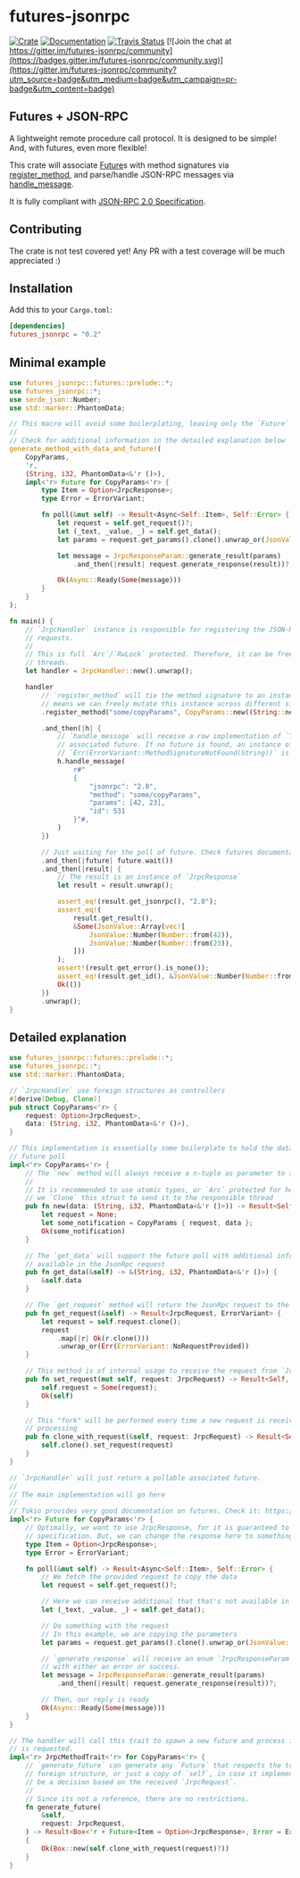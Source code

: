 # futures-jsonrpc

[![Crate](https://img.shields.io/crates/v/futures-jsonrpc.svg)](https://crates.io/crates/futures-jsonrpc)
[![Documentation](https://docs.rs/futures-jsonrpc/badge.svg)](https://docs.rs/futures-jsonrpc)
[![Travis Status](https://travis-ci.org/vlopes11/futures-jsonrpc.svg?branch=master)](https://travis-ci.org/vlopes11/futures-jsonrpc)
[![Join the chat at https://gitter.im/futures-jsonrpc/community](https://badges.gitter.im/futures-jsonrpc/community.svg)](https://gitter.im/futures-jsonrpc/community?utm_source=badge&utm_medium=badge&utm_campaign=pr-badge&utm_content=badge)

## Futures + JSON-RPC

A lightweight remote procedure call protocol. It is designed to be simple! And, with futures, even more flexible!

This crate will associate [Future](futures::future::Future)s with method signatures via [register_method](handler::JrpcHandler::register_method), and parse/handle JSON-RPC messages via [handle_message](handler::JrpcHandler::handle_message).

It is fully compliant with [JSON-RPC 2.0 Specification](https://www.jsonrpc.org/specification).

## Contributing

The crate is not test covered yet! Any PR with a test coverage will be much appreciated :)

## Installation

Add this to your `Cargo.toml`:

```toml
[dependencies]
futures_jsonrpc = "0.2"
```

## Minimal example

```rust
use futures_jsonrpc::futures::prelude::*;
use futures_jsonrpc::*;
use serde_json::Number;
use std::marker::PhantomData;

// This macro will avoid some boilerplating, leaving only the `Future` implementation to be done
//
// Check for additional information in the detailed explanation below
generate_method_with_data_and_future!(
    CopyParams,
    'r,
    (String, i32, PhantomData<&'r ()>),
    impl<'r> Future for CopyParams<'r> {
        type Item = Option<JrpcResponse>;
        type Error = ErrorVariant;

        fn poll(&mut self) -> Result<Async<Self::Item>, Self::Error> {
            let request = self.get_request()?;
            let (_text, _value, _) = self.get_data();
            let params = request.get_params().clone().unwrap_or(JsonValue::Null);

            let message = JrpcResponseParam::generate_result(params)
                .and_then(|result| request.generate_response(result))?;

            Ok(Async::Ready(Some(message)))
        }
    }
);

fn main() {
    // `JrpcHandler` instance is responsible for registering the JSON-RPC methods and receiving the
    // requests.
    //
    // This is full `Arc`/`RwLock` protected. Therefore, it can be freely copied/sent among
    // threads.
    let handler = JrpcHandler::new().unwrap();

    handler
        // `register_method` will tie the method signature to an instance, not a generic. This
        // means we can freely mutate this instance across different signatures.
        .register_method("some/copyParams", CopyParams::new((String::new(), 15, PhantomData)).unwrap())

        .and_then(|h| {
            // `handle_message` will receive a raw implementation of `ToString` and return the
            // associated future. If no future is found, an instance of
            // `Err(ErrorVariant::MethodSignatureNotFound(String))` is returned
            h.handle_message(
                r#"
                {
                    "jsonrpc": "2.0",
                    "method": "some/copyParams",
                    "params": [42, 23],
                    "id": 531
                }"#,
            )
        })

        // Just waiting for the poll of future. Check futures documentation.
        .and_then(|future| future.wait())
        .and_then(|result| {
            // The result is an instance of `JrpcResponse`
            let result = result.unwrap();

            assert_eq!(result.get_jsonrpc(), "2.0");
            assert_eq!(
                result.get_result(),
                &Some(JsonValue::Array(vec![
                    JsonValue::Number(Number::from(42)),
                    JsonValue::Number(Number::from(23)),
                ]))
            );
            assert!(result.get_error().is_none());
            assert_eq!(result.get_id(), &JsonValue::Number(Number::from(531)));
            Ok(())
        })
        .unwrap();
}
```

## Detailed explanation

```rust
use futures_jsonrpc::futures::prelude::*;
use futures_jsonrpc::*;
use std::marker::PhantomData;

// `JrpcHandler` use foreign structures as controllers
#[derive(Debug, Clone)]
pub struct CopyParams<'r> {
    request: Option<JrpcRequest>,
    data: (String, i32, PhantomData<&'r ()>),
}

// This implementation is essentially some boilerplate to hold the data that may be used by the
// future poll
impl<'r> CopyParams<'r> {
    // The `new` method will always receive a n-tuple as parameter to store data
    //
    // It is recommended to use atomic types, or `Arc` protected for heavy data. At every request,
    // we `Clone` this struct to send it to the responsible thread
    pub fn new(data: (String, i32, PhantomData<&'r ()>)) -> Result<Self, ErrorVariant> {
        let request = None;
        let some_notification = CopyParams { request, data };
        Ok(some_notification)
    }

    // The `get_data` will support the future poll with additional information that will not be
    // available in the JsonRpc request
    pub fn get_data(&self) -> &(String, i32, PhantomData<&'r ()>) {
        &self.data
    }

    // The `get_request` method will return the JsonRpc request to the future poll
    pub fn get_request(&self) -> Result<JrpcRequest, ErrorVariant> {
        let request = self.request.clone();
        request
            .map(|r| Ok(r.clone()))
            .unwrap_or(Err(ErrorVariant::NoRequestProvided))
    }

    // This method is of internal usage to receive the request from `JrpcHandler`
    pub fn set_request(mut self, request: JrpcRequest) -> Result<Self, ErrorVariant> {
        self.request = Some(request);
        Ok(self)
    }

    // This "fork" will be performed every time a new request is received, allowing async
    // processing
    pub fn clone_with_request(&self, request: JrpcRequest) -> Result<Self, ErrorVariant> {
        self.clone().set_request(request)
    }
}

// `JrpcHandler` will just return a pollable associated future.
//
// The main implementation will go here
//
// Tokio provides very good documentation on futures. Check it: https://tokio.rs/
impl<'r> Future for CopyParams<'r> {
    // Optimally, we want to use JrpcResponse, for it is guaranteed to respect the JSON-RPC
    // specification. But, we can change the response here to something else, if required.
    type Item = Option<JrpcResponse>;
    type Error = ErrorVariant;

    fn poll(&mut self) -> Result<Async<Self::Item>, Self::Error> {
        // We fetch the provided request to copy the data
        let request = self.get_request()?;

        // Here we can receive additional that that's not available in the request
        let (_text, _value, _) = self.get_data();

        // Do something with the request
        // In this example, we are copying the parameters
        let params = request.get_params().clone().unwrap_or(JsonValue::Null);

        // `generate_response` will receive an enum `JrpcResponseParam` and reply
        // with either an error or success.
        let message = JrpcResponseParam::generate_result(params)
            .and_then(|result| request.generate_response(result))?;

        // Then, our reply is ready
        Ok(Async::Ready(Some(message)))
    }
}

// The handler will call this trait to spawn a new future and process it when a registered method
// is requested.
impl<'r> JrpcMethodTrait<'r> for CopyParams<'r> {
    // `generate_future` can generate any `Future` that respects the trait signature. This can be a
    // foreign structure, or just a copy of `self`, in case it implements `Future`. This can also
    // be a decision based on the received `JrpcRequest`.
    //
    // Since its not a reference, there are no restrictions.
    fn generate_future(
        &self,
        request: JrpcRequest,
    ) -> Result<Box<'r + Future<Item = Option<JrpcResponse>, Error = ErrorVariant>>, ErrorVariant>
    {
        Ok(Box::new(self.clone_with_request(request)?))
    }
}
```
